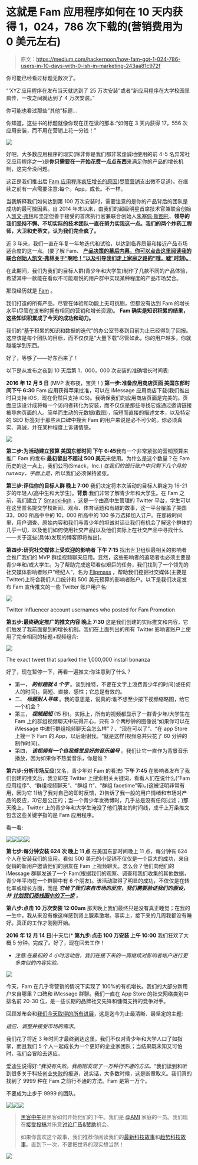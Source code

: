 # 这就是 Fam 应用程序如何在 10 天内获得 1，024，786 次下载的(营销费用为 0 美元左右)

> 原文：<https://medium.com/hackernoon/how-fam-got-1-024-786-users-in-10-days-with-0-ish-in-marketing-243aa81c972f>

你可能已经看过标题无数次了。

“‘XYZ’应用程序在发布当天就达到了 25 万次安装”或者“新应用程序在大学校园里疯传，一夜之间就达到了 4 万次安装。”

你可能也看过那些“其他”标题…

你知道，这些书的标题就像你现在正在读的那本:“如何在 3 天内获得 17，556 次应用安装，而不用在营销上花一分钱！”

![](img/bd5ebe3e5f333e7715639afb4deefc5a.png)

好吧，大多数应用程序的现实(除非你是我们都非常虔诚地使用的前 4-5 名异常社交应用程序之一)是**你只需要在一开始花费一点点东西**来满足你的产品的增长机制，这完全没问题。

这正是我们推出后 [Fam 应用程序疯狂增长的原因(尽管](http://fortune.com/2016/12/19/group-facetime-fam-app/)[营销](https://hackernoon.com/tagged/marketing)支出微不足道)。在继续之前有一点需要注意:每个。App。成长。不一样。

当我解释我们如何达到第 100 万次安装时，需要注意的是你的产品背后的团队是成功的最可控因素。自 2014 年末以来，由我们的超级明星首席技术官兼联合创始人[凯文·弗林](https://medium.com/u/acf4e50dd2ed?source=post_page-----243aa81c972f--------------------------------)和坚定但善于接受的首席执行官兼联合创始人[朱塞佩·斯图托](https://medium.com/u/8d19674e9e35?source=post_page-----243aa81c972f--------------------------------)、**领导的我们坚持不懈、不切实际的技术团队一直在努力实现这一点。我们的两个炸药工程师，大卫和史蒂文，认为我们完全疯了。**

近 3 年来，我们一直在年复一年地迭代和试验，以达到临界质量和接近产品市场适合度的这一点。(要了解 Fam、 [**产品决策的幕后内幕，你可以点击这里阅读我的联合创始人凯文·弗林关于“啊哈！”以及引导我们走上家庭之路的“哦，嘘”时刻)。**](/@flynniest/why-the-fam-app-the-path-that-lead-us-to-1-million-users-in-10-days-1f4dcebb0e57)

在此期间，我们为我们的目标人群(青少年和大学生)制作了几款不同的产品体验，希望其中一款能在看似不可能取悦的用户群中实现某种程度的产品市场契合。

那段经历就是 [Fam](http://fam.live/) 。

我们打造的所有产品，尽管在体验和功能上无可挑剔，但都没有达到 Fam 的增长水平(尽管在发布时拥有相同的营销和增长资源)。 **Fam 确实是知识积累的结果，这些知识积累成了今天的成功和动力。**

我们的“基于积累的知识和数据的迭代”的办公室节奏到目前为止已经得到了回报。这应该是每个团队的目标，而不仅仅是“大量下载”尽管如此，你的用户越多，你就越能学到东西。

好了，等够了——好东西来了！

以下是从发布之夜到 10 天后第 1，000，000 次安装的准确增长时间表:

**2016 年 12 月 5 日** (MVP 发布夜，宝贝！)
**第一步:准备应用商店页面
美国东部时间下午 6:30** Fam 应用获得苹果批准，可以在 iMessage 应用商店下载(我们推出时只支持 iOS，现在仍然只支持 iOS)。我确保我们的应用商店页面是完美的。页面应该设计成将每一个访问者转化为安装，而不仅仅是那些寻找它或通过邀请链接被导向页面的人。简单而生动的元数据(截图)，简短而直接的描述文本，以及特定的 SEO 标签对于那些从口碑中搜索 Fam 的用户来说是必不可少的。你必须真实、真诚，并在某种程度上诉诸情感。

![](img/d7727098751ce9ca8c53492643891e52.png)

**第二步:为活动建立预算
美国东部时间
下午 6:45**我有一个非常紧张的营销预算来推广 Fam 的发布:**最初留出不超过 500 美元**来使用。为什么是这个数量？在 Fam 历史的这一点上，我们公司(Smack，Inc.) *在我们的银行账户中只剩下几个月的 runway，字面上是*，所以我们必须保持紧张。

**第三步:评估你的目标人群
晚上 7:00**
我们决定将本次活动的目标人群定为 16-21 岁的年轻人(高中生和大学生)。**背景**:我们非常了解青少年和大学生。在 Fam 之前，我们建立了 [SmackHigh](http://bostinno.streetwise.co/2015/03/26/smackhigh-twitter-accounts-curate-high-school-news-sports-videos/) ，这是一个由高中生管理的 Twitter 平台，学生可以在这里匿名提交学校新闻、观点、体育话题和有趣的故事，这一平台覆盖了美国 33，000 所高中中的 10，000 所高中的 100 多万选择加入订户。在那段时间里，用户调查、原始内容和我们与青少年的坦诚对话让我们有机会了解这个群体的几乎一切，以及他们如何使用社交产品[以及他们实际上在社交产品中寻找什么——关于这些(具体)发现的博客即将推出]。

**第四步:研究社交媒体上受欢迎的影响者
下午 7:15** 找出世卫组织最相关的影响者会推广我们的 MVP 群组视频聊天应用。显然，这些影响者的追随者也必须主要是青少年和/或大学生。为了帮助完成这项看似艰巨的任务，我们找到了一个领先的社交媒体影响者账户“经纪人”，名为 [Flipmass](https://flipmass.com/) ，帮助我们挖掘社交媒体(主要是 Twitter)上符合我们人口统计和 500 美元预算的影响者账户。以下是我们决定发布 Fam 宣传推文的一些 Twitter 账户用户名:

![](img/71cfb2d2e6005e980d1c69de565363b3.png)

Twitter Influencer account usernames who posted for Fam Promotion

**第五步:最终确定推广的推文内容
晚上 7:30** 这是我们创建的实际推文和内容，它们触发了我前面提到的增长机制。我们在上面列出的所有 Twitter 影响者账户上使用了完全相同的标题+视频组合:

![](img/a927a4daccaf61d576ab4266aaaa33a9.png)

The exact tweet that sparked the 1,000,000 install bonanza

好了，现在暂停一下，再看一遍推文:你注意到了什么？

*   第一， ***的标题就 4 个字*** 。谈到推特，不要在文字上浪费青少年的时间(或任何人的时间)。简短、直接、感性；它总是有效的。
*   二、 ***标题耐人寻味*** 。我的意思是，说真的:谁不想至少按下视频缩略图，给它一个机会？
*   第三， ***视频超短*** (15 秒)。实际上，所有的视频都显示了一群青少年/大学生在 Fam 上的群组视频聊天中玩得开心，只有 3 个两秒钟的图像说“如果你可以在 iMessage 中进行群组视频聊天会怎么样”？、“现在可以了”、“在 app Store 上搜一下 Fam 的 App，以后谢谢我。“就是这样(视频总共只花了 60 分钟的制作时间)。
*   第四， ***该视频有一个自我感觉良好的音乐编号*** 。我们让它一直作为背景音乐播放，因为如果你不热爱音乐，你是谁？

**第六步:分析市场反应**(又名，青少年对 Fam 的看法)
**下午 7:45**
在影响者发布了我们创建的推文后，我立即在 Twitter 上搜索相关关键词，看看人们在说什么(“Fam 应用程序”、“群组视频聊天”、“群组 ft”、“群组 facetime”等)。)这被证明非常有用，因为它 1)给了我对自己的即时反馈，2)告诉了我一般的用户情绪和市场对产品的反应，3)它是公正的；当一个青少年发微博时，几乎总是没有任何过滤；)那天晚上，Twitter 上的青少年和大学生淹没了他们朋友的时间线，成千上万条推文包含这些关键字指的是 Fam 应用程序。

看一看:

![](img/824a14faab3f0efe74eac20ed2c45a73.png)![](img/0766a5adc89fd5f84469dcfc03b98213.png)![](img/5399a91288b229cac5229e2a9c03392a.png)![](img/cca8f308ced1f9473d7204113a4b0a03.png)

**第七步:每分钟安装 624 次
晚上 11 点** 在美国东部时间晚上 11 点，每分钟有 624 个人在安装我们的应用。看似 500 美元的小促销不仅仅是一个巨大的成功，来自促销的新用户邀请他们的朋友在 Fam 上视频聊天。怎么会？他们向他们的 iMessage 群聊发送了一个 Fam(根据我们的观察、调查和我们收集的其他数据，青少年平均在一个群聊中有 6 个朋友)。该活动取得了明显的成功，不仅仅是在转化率或增长方面，而是 ***它给了我们来自市场的反应，我们需要验证我们的假设，并*** [***计划我们路线图中的下一步***](https://venturebeat.com/2017/04/04/fam-may-add-tv-shows-and-games-to-its-iphone-group-video-app/) 。

**第八步:点击 10 万次安装
12:00am** 那天晚上我们最终只是没有真正睡觉；在我的一生中，我从来没有像这样感到肾上腺素激增。事实上，接下来的几周我都没有睡好。真正的工作才刚刚开始。

**2016 年 12 月 14 日**(十天后)*
**第九步:点击 100 万安装
上午 10:00** 我们狂欢了大概 5 分钟。完成了。好了，现在回去工作！

* *注意:在最初的 4 小时活动后，我们在接下来的一周继续对影响者帐户进行更多类似的内容实验。*

![](img/b6d5fc95a8b3e0fb33113f073679cedc.png)

今天，Fam 在几乎零营销的情况下实现了 100%的有机增长。我们的大部分新用户来自哪里？口碑和 iMessage 群聊。我们一直在 App Store 的社交网络类别中排名前 20-30 位，是一些长期的品牌社交先锋和慷慨支持的竞争对手。

回顾发布会和[我们今天取得的所有进展](https://itunes.apple.com/us/app/fam-group-video-calling-for-imessage/id1185328193?mt=8)，这是迄今为止最清晰、最坚定的主题:

*适应、调整并接受市场的需求*。

我们花了将近 3 年时间才最终到达这里。我们不仅对青少年和大学人口了如指掌，而且我们 5 个人一起成长为一个更好的企业家团队；当结果既未知又可怕时，我们会冒险去适应。

爱迪生说得好:“*我没有失败。我刚刚发现了一万种行不通的方法。*“我们读到和听到很多关于科技创业[失败](https://hackernoon.com/tagged/startup)的报道，说实话，大多数时候，这是断章取义。我们真的找到了 9999 种在 Fam 之前行不通的方法。Fam 是第一万个。

不要成为止步于 9999 的团队。

[![](img/50ef4044ecd4e250b5d50f368b775d38.png)](http://bit.ly/HackernoonFB)[![](img/979d9a46439d5aebbdcdca574e21dc81.png)](https://goo.gl/k7XYbx)[![](img/2930ba6bd2c12218fdbbf7e02c8746ff.png)](https://goo.gl/4ofytp)

> [黑客中午](http://bit.ly/Hackernoon)是黑客如何开始他们的下午。我们是 [@AMI](http://bit.ly/atAMIatAMI) 家庭的一员。我们现在[接受投稿](http://bit.ly/hackernoonsubmission)并乐意[讨论广告&赞助](mailto:partners@amipublications.com)机会。
> 
> 如果你喜欢这个故事，我们推荐你阅读我们的[最新科技故事](http://bit.ly/hackernoonlatestt)和[趋势科技故事](https://hackernoon.com/trending)。直到下一次，不要把世界的现实想当然！

![](img/be0ca55ba73a573dce11effb2ee80d56.png)